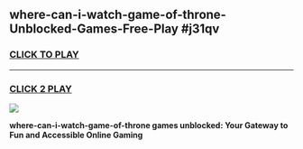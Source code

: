 
## where-can-i-watch-game-of-throne-Unblocked-Games-Free-Play #j31qv
<h3>
<a href="https://us.freeplayer.one?title=where-can-i-watch-game-of-throne&ref=9M">CLICK TO PLAY</a></h3>
<hr>

<h3>
<a href="https://us.freeplayer.one?title=where-can-i-watch-game-of-throne&ref=9M">CLICK 2 PLAY</a>
  
</h3>

<a href="https://us.freeplayer.one?title=where-can-i-watch-game-of-throne&ref=9M"><img src="https://clearcache.store/games.png"></a>


**where-can-i-watch-game-of-throne games unblocked: Your Gateway to Fun and Accessible Online Gaming**
